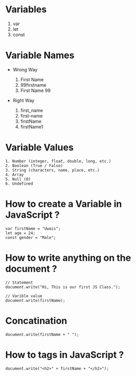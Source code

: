 # Variables

1. var
2. let
3. const

# Variable Names

* Wrong Way
    1. First Name
    2. 99firstname
    3. First Name 99

* Right Way
    1. first_name
    2. first-name
    3. firstName
    4. firstName1

# Variable Values
    1. Number (integer, float, double, long, etc.)
    2. Boolean (True / False)
    3. String (characters, name, place, etc.)
    4. Array 
    5. Null (0)
    6. Undefined 


# How to create a Variable in JavaScript ?

    var firstName = "Uwais";
    let age = 24;
    const gender = "Male";

# How to write anything on the document ?

    // Statement
    document.write("Hi, This is our first JS Class.");

    // Varible value
    document.write(firstName);

# Concatination

    document.write(firstName + " ");

# How to tags in JavaScript ?

    document.write("<h2>" + firstName + "</h2>");